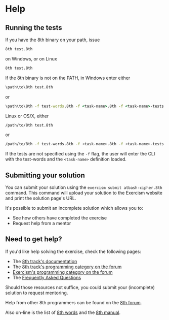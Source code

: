 # Help

## Running the tests

If you have the 8th binary on your path, issue
```cmd
8th test.8th
```
on Windows, or on Linux
```bash
8th test.8th
```

If the 8th binary is not on the PATH, in Windows enter either
```cmd
\path\to\8th test.8th
```
or
```cmd
\path\to\8th -f test-words.8th -f <task-name>.8th -f <task-name>-tests.8th
```
Linux or OS/X, either
```bash
/path/to/8th test.8th
```
or 
```bash
/path/to/8th -f test-words.8th -f <task-name>.8th -f <task-name>-tests.8th
```

If the tests are not specified using the `-f` flag, the user will enter the CLI with the test-words and the `<task-name>` definition loaded.

## Submitting your solution

You can submit your solution using the `exercism submit atbash-cipher.8th` command.
This command will upload your solution to the Exercism website and print the solution page's URL.

It's possible to submit an incomplete solution which allows you to:

- See how others have completed the exercise
- Request help from a mentor

## Need to get help?

If you'd like help solving the exercise, check the following pages:

- The [8th track's documentation](https://exercism.org/docs/tracks/8th)
- The [8th track's programming category on the forum](https://forum.exercism.org/c/programming/8th)
- [Exercism's programming category on the forum](https://forum.exercism.org/c/programming/5)
- The [Frequently Asked Questions](https://exercism.org/docs/using/faqs)

Should those resources not suffice, you could submit your (incomplete) solution to request mentoring.

Help from other 8th programmers can be found on the [8th forum](https://8th-dev.com/forum/).

Also on-line is the list of [8th words](https://8th-dev.com/words.html) and the [8th manual](https://8th-dev.com/manual.html).